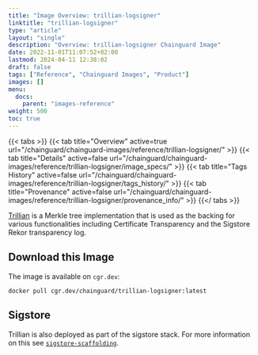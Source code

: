 ```yaml
---
title: "Image Overview: trillian-logsigner"
linktitle: "trillian-logsigner"
type: "article"
layout: "single"
description: "Overview: trillian-logsigner Chainguard Image"
date: 2022-11-01T11:07:52+02:00
lastmod: 2024-04-11 12:38:02
draft: false
tags: ["Reference", "Chainguard Images", "Product"]
images: []
menu: 
  docs: 
    parent: "images-reference"
weight: 500
toc: true
---
```


{{< tabs >}}
{{< tab title="Overview" active=true url="/chainguard/chainguard-images/reference/trillian-logsigner/" >}}
{{< tab title="Details" active=false url="/chainguard/chainguard-images/reference/trillian-logsigner/image_specs/" >}}
{{< tab title="Tags History" active=false url="/chainguard/chainguard-images/reference/trillian-logsigner/tags_history/" >}}
{{< tab title="Provenance" active=false url="/chainguard/chainguard-images/reference/trillian-logsigner/provenance_info/" >}}
{{</ tabs >}}



<!--overview:start-->
[Trillian](https://github.com/google/trillian) is a Merkle tree implementation that is used as the backing for various functionalities including Certificate Transparency and the Sigstore Rekor transparency log.
<!--overview:end-->

## Download this Image

The image is available on `cgr.dev`:

```
docker pull cgr.dev/chainguard/trillian-logsigner:latest
```


<!--body:start-->
## Sigstore

Trillian is also deployed as part of the sigstore stack.  For more information
on this see [`sigstore-scaffolding`](../sigstore-scaffolding/).
<!--body:end-->

